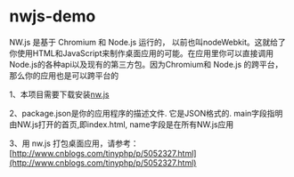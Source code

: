 # nwjs-demo
NW.js 是基于 Chromium 和 Node.js 运行的， 以前也叫nodeWebkit。这就给了你使用HTML和JavaScript来制作桌面应用的可能。在应用里你可以直接调用Node.js的各种api以及现有的第三方包。因为Chromium和 Node.js 的跨平台，那么你的应用也是可以跨平台的

1、本项目需要下载安装[nw.js](https://nwjs.io/downloads/)

2、package.json是你的应用程序的描述文件. 它是JSON格式的. main字段指明由NW.js打开的首页,即index.html, name字段是在所有NW.js应用

3、用 nw.js 打包桌面应用，请参考：[http://www.cnblogs.com/tinyphp/p/5052327.html](http://www.cnblogs.com/tinyphp/p/5052327.html)
